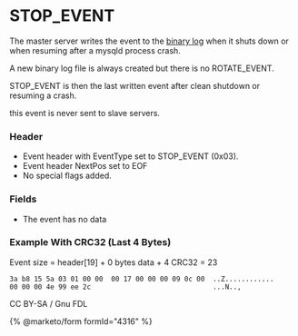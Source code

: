
# STOP_EVENT

The master server writes the event to the [binary log](../../../../../server-management/server-monitoring-logs/binary-log/README.md) when it shuts down or when resuming after a mysqld process crash.


A new binary log file is always created but there is no ROTATE_EVENT.


STOP_EVENT is then the last written event after clean shutdown or resuming a crash.


this event is never sent to slave servers.


### Header


* Event header with EventType set to STOP_EVENT (0x03).
* Event header NextPos set to EOF
* No special flags added.


### Fields


* The event has no data


### Example With CRC32 (Last 4 Bytes)


Event size = header[19] + 0 bytes data + 4 CRC32 = 23


```
3a b8 15 5a 03 01 00 00  00 17 00 00 00 09 0c 00  ..Z............
00 00 00 4e 99 ee 2c                              ...N..,
```


CC BY-SA / Gnu FDL


{% @marketo/form formId="4316" %}
